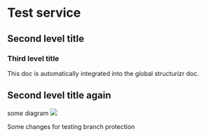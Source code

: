# Test service
## Second level title

### Third level title
This doc is automatically integrated into the global structurizr doc.

## Second level title again

some diagram
![](embed:mf-chsdi3)

Some changes for testing branch protection
